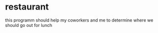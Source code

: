 # restaurant

this programm should help my coworkers and me to determine where we should go out for lunch
